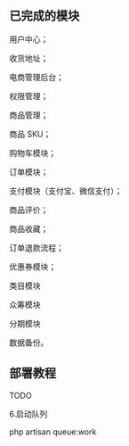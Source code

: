 ## 已完成的模块

用户中心；

收货地址；

电商管理后台；

权限管理；

商品管理；

商品 SKU；

购物车模块；

订单模块；

支付模块（支付宝、微信支付）；

商品评价；

商品收藏；

订单退款流程；

优惠券模块；

类目模块

众筹模块

分期模块

数据备份。

## 部署教程
TODO

6.启动队列

php artisan queue:work



